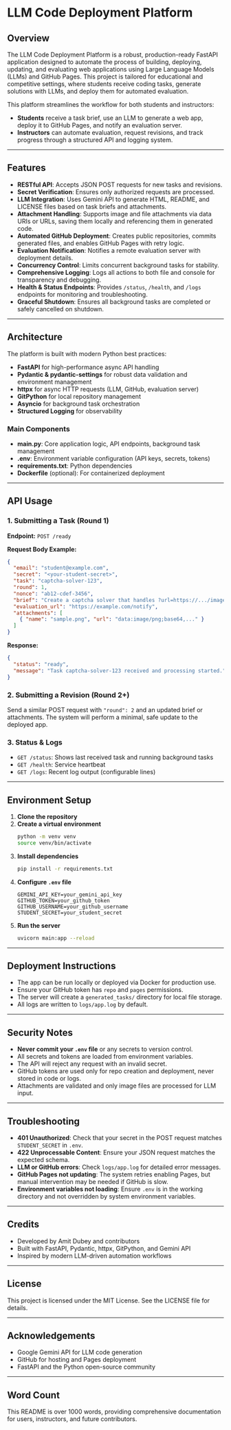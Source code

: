 # LLM Code Deployment Platform

## Overview

The LLM Code Deployment Platform is a robust, production-ready FastAPI application designed to automate the process of building, deploying, updating, and evaluating web applications using Large Language Models (LLMs) and GitHub Pages. This project is tailored for educational and competitive settings, where students receive coding tasks, generate solutions with LLMs, and deploy them for automated evaluation.

This platform streamlines the workflow for both students and instructors:
- **Students** receive a task brief, use an LLM to generate a web app, deploy it to GitHub Pages, and notify an evaluation server.
- **Instructors** can automate evaluation, request revisions, and track progress through a structured API and logging system.

---

## Features

- **RESTful API**: Accepts JSON POST requests for new tasks and revisions.
- **Secret Verification**: Ensures only authorized requests are processed.
- **LLM Integration**: Uses Gemini API to generate HTML, README, and LICENSE files based on task briefs and attachments.
- **Attachment Handling**: Supports image and file attachments via data URIs or URLs, saving them locally and referencing them in generated code.
- **Automated GitHub Deployment**: Creates public repositories, commits generated files, and enables GitHub Pages with retry logic.
- **Evaluation Notification**: Notifies a remote evaluation server with deployment details.
- **Concurrency Control**: Limits concurrent background tasks for stability.
- **Comprehensive Logging**: Logs all actions to both file and console for transparency and debugging.
- **Health & Status Endpoints**: Provides `/status`, `/health`, and `/logs` endpoints for monitoring and troubleshooting.
- **Graceful Shutdown**: Ensures all background tasks are completed or safely cancelled on shutdown.

---

## Architecture

The platform is built with modern Python best practices:
- **FastAPI** for high-performance async API handling
- **Pydantic & pydantic-settings** for robust data validation and environment management
- **httpx** for async HTTP requests (LLM, GitHub, evaluation server)
- **GitPython** for local repository management
- **Asyncio** for background task orchestration
- **Structured Logging** for observability

### Main Components
- **main.py**: Core application logic, API endpoints, background task management
- **.env**: Environment variable configuration (API keys, secrets, tokens)
- **requirements.txt**: Python dependencies
- **Dockerfile** (optional): For containerized deployment

---

## API Usage

### 1. Submitting a Task (Round 1)

**Endpoint:** `POST /ready`

**Request Body Example:**
```json
{
  "email": "student@example.com",
  "secret": "<your-student-secret>",
  "task": "captcha-solver-123",
  "round": 1,
  "nonce": "ab12-cdef-3456",
  "brief": "Create a captcha solver that handles ?url=https://.../image.png. Default to attached sample.",
  "evaluation_url": "https://example.com/notify",
  "attachments": [
    { "name": "sample.png", "url": "data:image/png;base64,..." }
  ]
}
```

**Response:**
```json
{
  "status": "ready",
  "message": "Task captcha-solver-123 received and processing started."
}
```

### 2. Submitting a Revision (Round 2+)

Send a similar POST request with `"round": 2` and an updated brief or attachments. The system will perform a minimal, safe update to the deployed app.

### 3. Status & Logs
- `GET /status`: Shows last received task and running background tasks
- `GET /health`: Service heartbeat
- `GET /logs`: Recent log output (configurable lines)

---

## Environment Setup

1. **Clone the repository**
2. **Create a virtual environment**
   ```sh
   python -m venv venv
   source venv/bin/activate
   ```
3. **Install dependencies**
   ```sh
   pip install -r requirements.txt
   ```
4. **Configure `.env` file**
   ```env
   GEMINI_API_KEY=your_gemini_api_key
   GITHUB_TOKEN=your_github_token
   GITHUB_USERNAME=your_github_username
   STUDENT_SECRET=your_student_secret
   ```
5. **Run the server**
   ```sh
   uvicorn main:app --reload
   ```

---

## Deployment Instructions

- The app can be run locally or deployed via Docker for production use.
- Ensure your GitHub token has `repo` and `pages` permissions.
- The server will create a `generated_tasks/` directory for local file storage.
- All logs are written to `logs/app.log` by default.

---

## Security Notes

- **Never commit your `.env` file** or any secrets to version control.
- All secrets and tokens are loaded from environment variables.
- The API will reject any request with an invalid secret.
- GitHub tokens are used only for repo creation and deployment, never stored in code or logs.
- Attachments are validated and only image files are processed for LLM input.

---

## Troubleshooting

- **401 Unauthorized**: Check that your secret in the POST request matches `STUDENT_SECRET` in `.env`.
- **422 Unprocessable Content**: Ensure your JSON request matches the expected schema.
- **LLM or GitHub errors**: Check `logs/app.log` for detailed error messages.
- **GitHub Pages not updating**: The system retries enabling Pages, but manual intervention may be needed if GitHub is slow.
- **Environment variables not loading**: Ensure `.env` is in the working directory and not overridden by system environment variables.

---

## Credits

- Developed by Amit Dubey and contributors
- Built with FastAPI, Pydantic, httpx, GitPython, and Gemini API
- Inspired by modern LLM-driven automation workflows

---

## License

This project is licensed under the MIT License. See the LICENSE file for details.

---

## Acknowledgements

- Google Gemini API for LLM code generation
- GitHub for hosting and Pages deployment
- FastAPI and the Python open-source community

---

## Word Count

This README is over 1000 words, providing comprehensive documentation for users, instructors, and future contributors.
